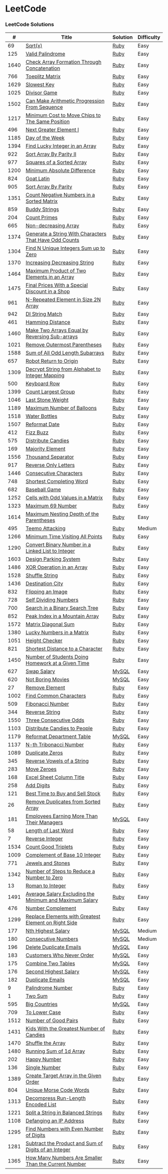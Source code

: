 LeetCode
========

### LeetCode Solutions

| # | Title | Solution | Difficulty |
|---| ----- | -------- | ---------- |
|69|[Sqrt(x)](https://leetcode.com/problems/sqrtx/)| [Ruby](./solutions/ruby/69.rb) |Easy|
|125|[Valid Palindrome](https://leetcode.com/problems/valid-palindrome/)| [Ruby](./solutions/ruby/125.rb) |Easy|
|1640|[Check Array Formation Through Concatenation](https://leetcode.com/problems/check-array-formation-through-concatenation/)| [Ruby](./solutions/ruby/1640.rb) |Easy|
|766|[Toeplitz Matrix](https://leetcode.com/problems/toeplitz-matrix/)| [Ruby](./solutions/ruby/766.rb) |Easy|
|1629|[Slowest Key](https://leetcode.com/problems/slowest-key/)| [Ruby](./solutions/ruby/1629.rb) |Easy|
|1025|[Divisor Game](https://leetcode.com/problems/divisor-game/)| [Ruby](./solutions/ruby/1025.rb) |Easy|
|1502|[Can Make Arithmetic Progression From Sequence](https://leetcode.com/problems/can-make-arithmetic-progression-from-sequence/)| [Ruby](./solutions/ruby/1502.rb) |Easy|
|1217|[Minimum Cost to Move Chips to The Same Position](https://leetcode.com/problems/minimum-cost-to-move-chips-to-the-same-position/)| [Ruby](./solutions/ruby/1217.rb) |Easy|
|496|[Next Greater Element I](https://leetcode.com/problems/next-greater-element-i/)| [Ruby](./solutions/ruby/496.rb) |Easy|
|1185|[Day of the Week](https://leetcode.com/problems/day-of-the-week/)| [Ruby](./solutions/ruby/1185.rb) |Easy|
|1394|[Find Lucky Integer in an Array](https://leetcode.com/problems/find-lucky-integer-in-an-array/)| [Ruby](./solutions/ruby/1394.rb) |Easy|
|922|[Sort Array By Parity II](https://leetcode.com/problems/sort-array-by-parity-ii/)| [Ruby](./solutions/ruby/922.rb) |Easy|
|977|[Squares of a Sorted Array](https://leetcode.com/problems/squares-of-a-sorted-array/)| [Ruby](./solutions/ruby/977.rb) |Easy|
|1200|[Minimum Absolute Difference](https://leetcode.com/problems/minimum-absolute-difference/)| [Ruby](./solutions/ruby/1200.rb) |Easy|
|824|[Goat Latin](https://leetcode.com/problems/goat-latin/)| [Ruby](./solutions/ruby/824.rb) |Easy|
|905|[Sort Array By Parity](https://leetcode.com/problems/sort-array-by-parity/)| [Ruby](./solutions/ruby/905.rb) |Easy|
|1351|[Count Negative Numbers in a Sorted Matrix](https://leetcode.com/problems/count-negative-numbers-in-a-sorted-matrix/)| [Ruby](./solutions/ruby/1351.rb) |Easy|
|859|[Buddy Strings](https://leetcode.com/problems/buddy-strings/)| [Ruby](./solutions/ruby/859.rb) |Easy|
|204|[Count Primes](https://leetcode.com/problems/count-primes/)| [Ruby](./solutions/ruby/204.rb) |Easy|
|665|[Non-decreasing Array](https://leetcode.com/problems/non-decreasing-array/)| [Ruby](./solutions/ruby/665.rb) |Easy|
|1374|[Generate a String With Characters That Have Odd Counts](https://leetcode.com/problems/generate-a-string-with-characters-that-have-odd-counts/)| [Ruby](./solutions/ruby/1374.rb) |Easy|
|1304|[Find N Unique Integers Sum up to Zero](https://leetcode.com/problems/find-n-unique-integers-sum-up-to-zero/)| [Ruby](./solutions/ruby/1304.rb) |Easy|
|1370|[Increasing Decreasing String](https://leetcode.com/problems/increasing-decreasing-string/)| [Ruby](./solutions/ruby/1370.rb) |Easy|
|1464|[Maximum Product of Two Elements in an Array](https://leetcode.com/problems/maximum-product-of-two-elements-in-an-array/)| [Ruby](./solutions/ruby/1464.rb) |Easy|
|1475|[Final Prices With a Special Discount in a Shop](https://leetcode.com/problems/final-prices-with-a-special-discount-in-a-shop/)| [Ruby](./solutions/ruby/1475.rb) |Easy|
|961|[N-Repeated Element in Size 2N Array](https://leetcode.com/problems/n-repeated-element-in-size-2n-array/)| [Ruby](./solutions/ruby/961.rb) |Easy|
|942|[DI String Match](https://leetcode.com/problems/di-string-match/)| [Ruby](./solutions/ruby/942.rb) |Easy|
|461|[Hamming Distance](https://leetcode.com/problems/hamming-distance/)| [Ruby](./solutions/ruby/461.rb) |Easy|
|1460|[Make Two Arrays Equal by Reversing Sub-arrays](https://leetcode.com/problems/make-two-arrays-equal-by-reversing-sub-arrays/)| [Ruby](./solutions/ruby/1460.rb) |Easy|
|1021|[Remove Outermost Parentheses](https://leetcode.com/problems/remove-outermost-parentheses/)| [Ruby](./solutions/ruby/1021.rb) |Easy|
|1588|[Sum of All Odd Length Subarrays](https://leetcode.com/problems/sum-of-all-odd-length-subarrays/)| [Ruby](./solutions/ruby/1588.rb) |Easy|
|657|[Robot Return to Origin](https://leetcode.com/problems/robot-return-to-origin/)| [Ruby](./solutions/ruby/657.rb) |Easy|
|1309|[Decrypt String from Alphabet to Integer Mapping](https://leetcode.com/problems/decrypt-string-from-alphabet-to-integer-mapping/)| [Ruby](./solutions/ruby/1309.rb) |Easy|
|500|[Keyboard Row](https://leetcode.com/problems/keyboard-row/)| [Ruby](./solutions/ruby/500.rb) |Easy|
|1399|[Count Largest Group](https://leetcode.com/problems/count-largest-group/)| [Ruby](./solutions/ruby/1399.rb) |Easy|
|1046|[Last Stone Weight](https://leetcode.com/problems/last-stone-weight/)| [Ruby](./solutions/ruby/1046.rb) |Easy|
|1189|[Maximum Number of Balloons](https://leetcode.com/problems/maximum-number-of-balloons/)| [Ruby](./solutions/ruby/1189.rb) |Easy|
|1518|[Water Bottles](https://leetcode.com/problems/water-bottles/)| [Ruby](./solutions/ruby/1518.rb) |Easy|
|1507|[Reformat Date](https://leetcode.com/problems/reformat-date/)| [Ruby](./solutions/ruby/1507.rb) |Easy|
|412|[Fizz Buzz](https://leetcode.com/problems/fizz-buzz/)| [Ruby](./solutions/ruby/412.rb) |Easy|
|575|[Distribute Candies](https://leetcode.com/problems/distribute-candies/)| [Ruby](./solutions/ruby/575.rb) |Easy|
|169|[Majority Element](https://leetcode.com/problems/majority-element/)| [Ruby](./solutions/ruby/169.rb) |Easy|
|1556|[Thousand Separator](https://leetcode.com/problems/thousand-separator/)| [Ruby](./solutions/ruby/1556.rb) |Easy|
|917|[Reverse Only Letters](https://leetcode.com/problems/reverse-only-letters/)| [Ruby](./solutions/ruby/917.rb) |Easy|
|1446|[Consecutive Characters](https://leetcode.com/problems/consecutive-characters/)| [Ruby](./solutions/ruby/1446.rb) |Easy|
|748|[Shortest Completing Word](https://leetcode.com/problems/shortest-completing-word/)| [Ruby](./solutions/ruby/748.rb) |Easy|
|682|[Baseball Game](https://leetcode.com/problems/baseball-game/)| [Ruby](./solutions/ruby/682.rb) |Easy|
|1252|[Cells with Odd Values in a Matrix](https://leetcode.com/problems/cells-with-odd-values-in-a-matrix/)| [Ruby](./solutions/ruby/1252.rb) |Easy|
|1323|[Maximum 69 Number](https://leetcode.com/problems/maximum-69-number/)| [Ruby](./solutions/ruby/1323.rb) |Easy|
|1614|[Maximum Nesting Depth of the Parentheses](https://leetcode.com/problems/maximum-nesting-depth-of-the-parentheses/)| [Ruby](./solutions/ruby/1614.rb) |Easy|
|495|[Teemo Attacking](https://leetcode.com/problems/teemo-attacking/)| [Ruby](./solutions/ruby/495.rb) |Medium|
|1266|[Minimum Time Visiting All Points](https://leetcode.com/problems/minimum-time-visiting-all-points/)| [Ruby](./solutions/ruby/1266.rb) |Easy|
|1290|[Convert Binary Number in a Linked List to Integer](https://leetcode.com/problems/convert-binary-number-in-a-linked-list-to-integer/)| [Ruby](./solutions/ruby/1290.rb) |Easy|
|1603|[Design Parking System](https://leetcode.com/problems/design-parking-system/)| [Ruby](./solutions/ruby/1603.rb) |Easy|
|1486|[XOR Operation in an Array](https://leetcode.com/problems/xor-operation-in-an-array/)| [Ruby](./solutions/ruby/1486.rb) |Easy|
|1528|[Shuffle String](https://leetcode.com/problems/shuffle-string/)| [Ruby](./solutions/ruby/1528.rb) |Easy|
|1436|[Destination City](https://leetcode.com/problems/destination-city/)| [Ruby](./solutions/ruby/1436.rb) |Easy|
|832|[Flipping an Image](https://leetcode.com/problems/flipping-an-image/)| [Ruby](./solutions/ruby/832.rb) |Easy|
|728|[Self Dividing Numbers](https://leetcode.com/problems/self-dividing-numbers/)| [Ruby](./solutions/ruby/728.rb) |Easy|
|700|[Search in a Binary Search Tree](https://leetcode.com/problems/search-in-a-binary-search-tree/)| [Ruby](./solutions/ruby/700.rb) |Easy|
|852|[Peak Index in a Mountain Array](https://leetcode.com/problems/peak-index-in-a-mountain-array/)| [Ruby](./solutions/ruby/852.rb) |Easy|
|1572|[Matrix Diagonal Sum](https://leetcode.com/problems/matrix-diagonal-sum/)| [Ruby](./solutions/ruby/1572.rb) |Easy|
|1380|[Lucky Numbers in a Matrix](https://leetcode.com/problems/lucky-numbers-in-a-matrix/)| [Ruby](./solutions/ruby/1380.rb) |Easy|
|1051|[Height Checker](https://leetcode.com/problems/height-checker/)| [Ruby](./solutions/ruby/1051.rb) |Easy|
|821|[Shortest Distance to a Character](https://leetcode.com/problems/shortest-distance-to-a-character/)| [Ruby](./solutions/ruby/821.rb) |Easy|
|1450|[Number of Students Doing Homework at a Given Time](https://leetcode.com/problems/number-of-students-doing-homework-at-a-given-time/)| [Ruby](./solutions/ruby/1450.rb) |Easy|
|627|[Swap Salary](https://leetcode.com/problems/swap-salary/)| [MySQL](./solutions/mysql/627.sql) |Easy|
|620|[Not Boring Movies](https://leetcode.com/problems/not-boring-movies/)| [MySQL](./solutions/mysql/620.sql) |Easy|
|27|[Remove Element](https://leetcode.com/problems/remove-element/)| [Ruby](./solutions/ruby/27.rb) |Easy|
|1002|[Find Common Characters](https://leetcode.com/problems/find-common-characters/)| [Ruby](./solutions/ruby/1002.rb) |Easy|
|509|[Fibonacci Number](https://leetcode.com/problems/fibonacci-number/)| [Ruby](./solutions/ruby/509.rb) |Easy|
|344|[Reverse String](https://leetcode.com/problems/reverse-string/)| [Ruby](./solutions/ruby/344.rb) |Easy|
|1550|[Three Consecutive Odds](https://leetcode.com/problems/three-consecutive-odds/)| [Ruby](./solutions/ruby/1550.rb) |Easy|
|1103|[Distribute Candies to People](https://leetcode.com/problems/distribute-candies-to-people/)| [Ruby](./solutions/ruby/1103.rb) |Easy|
|1179|[Reformat Department Table](https://leetcode.com/problems/reformat-department-table/)| [MySQL](./solutions/mysql/1179.sql) |Easy|
|1137|[N-th Tribonacci Number](https://leetcode.com/problems/n-th-tribonacci-number/)| [Ruby](./solutions/ruby/1137.rb) |Easy|
|1089|[Duplicate Zeros](https://leetcode.com/problems/duplicate-zeros/)| [Ruby](./solutions/ruby/1089.rb) |Easy|
|345|[Reverse Vowels of a String](https://leetcode.com/problems/reverse-vowels-of-a-string/)| [Ruby](./solutions/ruby/345.rb) |Easy|
|283|[Move Zeroes](https://leetcode.com/problems/move-zeroes/)| [Ruby](./solutions/ruby/283.rb) |Easy|
|168|[Excel Sheet Column Title](https://leetcode.com/problems/excel-sheet-column-title/)| [Ruby](./solutions/ruby/168.rb) |Easy|
|258|[Add Digits](https://leetcode.com/problems/add-digits/)| [Ruby](./solutions/ruby/258.rb) |Easy|
|121|[Best Time to Buy and Sell Stock](https://leetcode.com/problems/best-time-to-buy-and-sell-stock/)| [Ruby](./solutions/ruby/121.rb) |Easy|
|26|[Remove Duplicates from Sorted Array](https://leetcode.com/problems/remove-duplicates-from-sorted-array/)| [Ruby](./solutions/ruby/26.rb) |Easy|
|181|[Employees Earning More Than Their Managers](https://leetcode.com/problems/employees-earning-more-than-their-managers/)| [MySQL](./solutions/mysql/181.sql) |Easy|
|58|[Length of Last Word](https://leetcode.com/problems/length-of-last-word/)| [Ruby](./solutions/ruby/58.rb) |Easy|
|7|[Reverse Integer](https://leetcode.com/problems/reverse-integer/)| [Ruby](./solutions/ruby/7.rb) |Easy|
|1534|[Count Good Triplets](https://leetcode.com/problems/count-good-triplets/)| [Ruby](./solutions/ruby/1534.rb) |Easy|
|1009|[Complement of Base 10 Integer](https://leetcode.com/problems/complement-of-base-10-integer/)| [Ruby](./solutions/ruby/1009.rb) |Easy|
|771|[Jewels and Stones](https://leetcode.com/problems/jewels-and-stones/)| [Ruby](./solutions/ruby/771.rb) |Easy|
|1342|[Number of Steps to Reduce a Number to Zero](https://leetcode.com/problems/number-of-steps-to-reduce-a-number-to-zero/)| [Ruby](./solutions/ruby/1342.rb) |Easy|
|13|[Roman to Integer](https://leetcode.com/problems/roman-to-integer/)| [Ruby](./solutions/ruby/13.rb) |Easy|
|1491|[Average Salary Excluding the Minimum and Maximum Salary](https://leetcode.com/problems/average-salary-excluding-the-minimum-and-maximum-salary/)| [Ruby](./solutions/ruby/1491.rb) |Easy|
|476|[Number Complement](https://leetcode.com/problems/number-complement/)| [Ruby](./solutions/ruby/476.rb) |Easy|
|1299|[Replace Elements with Greatest Element on Right Side](https://leetcode.com/problems/replace-elements-with-greatest-element-on-right-side/)| [Ruby](./solutions/ruby/1299.rb) |Easy|
|177|[Nth Highest Salary](https://leetcode.com/problems/nth-highest-salary/)| [MySQL](./solutions/mysql/177.sql) |Medium|
|180|[Consecutive Numbers](https://leetcode.com/problems/consecutive-numbers/)| [MySQL](./solutions/mysql/180.sql) |Medium|
|196|[Delete Duplicate Emails](https://leetcode.com/problems/delete-duplicate-emails/)| [MySQL](./solutions/mysql/196.sql) |Easy|
|183|[Customers Who Never Order](https://leetcode.com/problems/customers-who-never-order/)| [MySQL](./solutions/mysql/183.sql) |Easy|
|175|[Combine Two Tables](https://leetcode.com/problems/combine-two-tables/)| [MySQL](./solutions/mysql/175.sql) |Easy|
|176|[Second Highest Salary](https://leetcode.com/problems/second-highest-salary/)| [MySQL](./solutions/mysql/176.sql) |Easy|
|182|[Duplicate Emails](https://leetcode.com/problems/duplicate-emails/)| [MySQL](./solutions/mysql/182.sql) |Easy|
|9|[Palindrome Number](https://leetcode.com/problems/palindrome-number/)| [Ruby](./solutions/ruby/9.rb) |Easy|
|1|[Two Sum](https://leetcode.com/problems/two-sum/)| [Ruby](./solutions/ruby/1.rb) |Easy|
|595|[Big Countries](https://leetcode.com/problems/big-countries/)| [MySQL](./solutions/mysql/595.sql) |Easy|
|709|[To Lower Case](https://leetcode.com/problems/to-lower-case/)| [Ruby](./solutions/ruby/709.rb) |Easy|
|1512|[Number of Good Pairs](https://leetcode.com/problems/number-of-good-pairs/)| [Ruby](./solutions/ruby/1512.rb) |Easy|
|1431|[Kids With the Greatest Number of Candies](https://leetcode.com/problems/kids-with-the-greatest-number-of-candies/)| [Ruby](./solutions/ruby/1431.rb) |Easy|
|1470|[Shuffle the Array](https://leetcode.com/problems/shuffle-the-array/)| [Ruby](./solutions/ruby/1470.rb) |Easy|
|1480|[Running Sum of 1d Array](https://leetcode.com/problems/running-sum-of-1d-array/)| [Ruby](./solutions/ruby/1480.rb) |Easy|
|202|[Happy Number](https://leetcode.com/problems/happy-number/)| [Ruby](./solutions/ruby/202.rb) |Easy|
|136|[Single Number](https://leetcode.com/problems/single-number/)| [Ruby](./solutions/ruby/136.rb) |Easy|
|1389|[Create Target Array in the Given Order](https://leetcode.com/problems/create-target-array-in-the-given-order/)| [Ruby](./solutions/ruby/1389.rb) |Easy|
|804|[Unique Morse Code Words](https://leetcode.com/problems/unique-morse-code-words/)| [Ruby](./solutions/ruby/804.rb) |Easy|
|1313|[Decompress Run-Length Encoded List](https://leetcode.com/problems/decompress-run-length-encoded-list/)| [Ruby](./solutions/ruby/1313.rb) |Easy|
|1221|[Split a String in Balanced Strings](https://leetcode.com/problems/split-a-string-in-balanced-strings/)| [Ruby](./solutions/ruby/1221.rb) |Easy|
|1108|[Defanging an IP Address](https://leetcode.com/problems/defanging-an-ip-address/)| [Ruby](./solutions/ruby/1108.rb) |Easy|
|1295|[Find Numbers with Even Number of Digits](https://leetcode.com/problems/find-numbers-with-even-number-of-digits/)| [Ruby](./solutions/ruby/1295.rb) |Easy|
|1281|[Subtract the Product and Sum of Digits of an Integer](https://leetcode.com/problems/subtract-the-product-and-sum-of-digits-of-an-integer/)| [Ruby](./solutions/ruby/1281.rb) |Easy|
|1365|[How Many Numbers Are Smaller Than the Current Number](https://leetcode.com/problems/how-many-numbers-are-smaller-than-the-current-number/)| [Ruby](./solutions/ruby/1365.rb) |Easy|